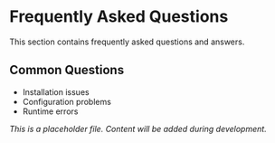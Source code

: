 # Frequently Asked Questions

This section contains frequently asked questions and answers.

## Common Questions

- Installation issues
- Configuration problems
- Runtime errors

*This is a placeholder file. Content will be added during development.*